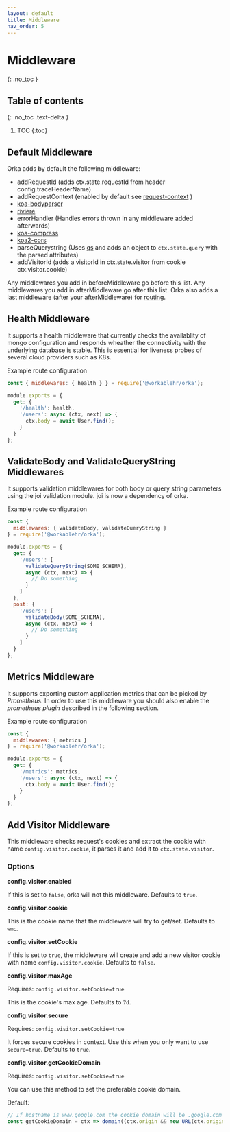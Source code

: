 ```yaml
---
layout: default
title: Middleware
nav_order: 5
---
```

# Middleware
{: .no_toc }
## Table of contents
{: .no_toc .text-delta }

1. TOC
{:toc}


## Default Middleware

Orka adds by default the following middleware:

- addRequestId (adds ctx.state.requestId from header config.traceHeaderName)
- addRequestContext (enabled by default see [request-context](https://workable.github.io/orka/request-context) )
- [koa-bodyparser](https://www.npmjs.com/package/koa-bodyparser)
- [riviere](https://www.npmjs.com/package/@workablehr/riviere)
- errorHandler (Handles errors thrown in any middleware added afterwards)
- [koa-compress](https://www.npmjs.com/package/koa-compress)
- [koa2-cors](https://www.npmjs.com/package/koa2-cors)
- parseQuerystring (Uses [qs](https://www.npmjs.com/package/qs) and adds an object to `ctx.state.query` with the parsed attributes)
- addVisitorId (adds a visitorId in ctx.state.visitor from cookie ctx.visitor.cookie)

Any middlewares you add in beforeMiddleware go before this list.
Any middlewares you add in afterMiddleware go after this list.
Orka also adds a last middleware (after your afterMiddleware) for [routing](https://workable.github.io/orka/routing).

## Health Middleware

It supports a health middleware that currently checks the availablity of mongo
configuration and responds wheather the connectivity with the underlying database is stable. This is essential for liveness probes of several cloud providers such as K8s.

Example route configuration

```js
const { middlewares: { health } } = require('@workablehr/orka');

module.exports = {
  get: {
    '/health': health,
    '/users': async (ctx, next) => {
      ctx.body = await User.find();
    }
  }
};
```

## ValidateBody and ValidateQueryString Middlewares

It supports validation middlewares for both body or query string parameters
using the joi validation module. joi is now a dependency of orka.

Example route configuration

```js
const {
  middlewares: { validateBody, validateQueryString }
} = require('@workablehr/orka');

module.exports = {
  get: {
    '/users': [
      validateQueryString(SOME_SCHEMA),
      async (ctx, next) => {
        // Do something
      }
    ]
  },
  post: {
    '/users': [
      validateBody(SOME_SCHEMA),
      async (ctx, next) => {
        // Do something
      }
    ]
  }
};
```

## Metrics Middleware

It supports exporting custom application metrics that can be picked by _Prometheus_.
In order to use this middleware you should also enable the _prometheus plugin_ described in the following section.

Example route configuration

```js
const {
  middlewares: { metrics }
} = require('@workablehr/orka');

module.exports = {
  get: {
    '/metrics': metrics,
    '/users': async (ctx, next) => {
      ctx.body = await User.find();
    }
  }
};
```

## Add Visitor Middleware

This middleware checks request's cookies and extract the cookie with name `config.visitor.cookie`, it parses it and add it to `ctx.state.visitor`.

### Options

**config.visitor.enabled**

If this is set to `false`, orka will not this middleware. Defaults to `true`.

**config.visitor.cookie**

This is the cookie name that the middleware will try to get/set. Defaults to `wmc`.

**config.visitor.setCookie**

If this is set to `true`, the middleware will create and add a new visitor cookie with name `config.visitor.cookie`. Defaults to `false`.

**config.visitor.maxAge**

Requires: `config.visitor.setCookie=true`

This is the cookie's max age. Defaults to `7d`.

**config.visitor.secure**

Requires: `config.visitor.setCookie=true`

It forces secure cookies in context. Use this when you only want to use `secure=true`. Defaults to `true`.

**config.visitor.getCookieDomain**

Requires: `config.visitor.setCookie=true`

You can use this method to set the preferable cookie domain.

Default:
```js
// If hostname is www.google.com the cookie domain will be .google.com
const getCookieDomain = ctx => domain((ctx.origin && new URL(ctx.origin).hostname) || ctx.hostname)
```
